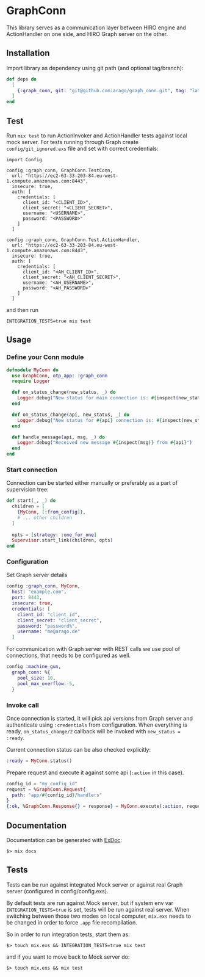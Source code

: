 # GraphConn

This library serves as a communication layer between HIRO engine and ActionHandler on one side,
and HIRO Graph server on the other.

## Installation

Import library as dependency using git path (and optional tag/branch):

```elixir
def deps do
  [
    {:graph_conn, git: "git@github.com:arago/graph_conn.git", tag: "latest"}
  ]
end
```

## Test

Run `mix test` to run ActionInvoker and ActionHandler tests against local mock server. For tests running through Graph create `config/git_ignored.exs` file and set with correct credentials:

```
import Config

config :graph_conn, GraphConn.TestConn,
  url: "https://ec2-63-33-203-84.eu-west-1.compute.amazonaws.com:8443",
  insecure: true,
  auth: [
    credentials: [
      client_id: "<CLIENT_ID>",
      client_secret: "<CLIENT_SECRET>",
      username: "<USERNAME>",
      password: "<PASSWORD>"
    ]
  ]

config :graph_conn, GraphConn.Test.ActionHandler,
  url: "https://ec2-63-33-203-84.eu-west-1.compute.amazonaws.com:8443",
  insecure: true,
  auth: [
    credentials: [
      client_id: "<AH_CLIENT_ID>",
      client_secret: "<AH_CLIENT_SECRET>",
      username: "<AH_USERNAME>",
      password: "<AH_PASSWORD>"
    ]
  ]
```

and then run

```
INTEGRATION_TESTS=true mix test
```

## Usage

### Define your Conn module


```elixir
defmodule MyConn do
  use GraphConn, otp_app: :graph_conn
  require Logger

  def on_status_change(new_status, _) do
    Logger.debug("New status for main connection is: #{inspect(new_status)}")
  end

  def on_status_change(api, new_status, _) do
    Logger.debug("New status for #{api} connection is: #{inspect(new_status)}")
  end

  def handle_message(api, msg, _) do
    Logger.debug("Received new message #{inspect(msg)} from #{api}")
  end
end
```

### Start connection

Connection can be started either manually or preferably as a part of supervision tree:

```elixir
def start(_, _) do
  children = [
    {MyConn, [:from_config]},
    # ... other children
  ]
  
  opts = [strategy: :one_for_one]
  Supervisor.start_link(children, opts)
end
```

### Configuration

Set Graph server details

```elixir
config :graph_conn, MyConn,
  host: "example.com",
  port: 8443,
  insecure: true,
  credentials: [
    client_id: "client_id",
    client_secret: "client_secret",
    password: "password%",
    username: "me@arago.de"
  ]
```

For communication with Graph server with REST calls we use pool of connections,
that needs to be configured as well.

```elixir
config :machine_gun,
  graph_conn: %{
    pool_size: 10,
    pool_max_overflow: 5,
  }
```

### Invoke call

Once connection is started, it will pick api versions from Graph server and authenticate
using `:credentials` from configuration. When everything is ready, `on_status_change/2` callback
will be invoked with `new_status = :ready`.

Current connection status can be also checked explicitly:

```elixir
:ready = MyConn.status()
```

Prepare request and execute it against some api (`:action` in this case).

```elixir
config_id = "my_config_id"
request = %GraphConn.Request{
  path: "app/#{config_id}/handlers"
}
{:ok, %GraphConn.Response{} = response} = MyConn.execute(:action, request)
```

## Documentation

Documentation can be generated with [ExDoc](https://github.com/elixir-lang/ex_doc):

`$> mix docs`

## Tests

Tests can be run against integrated Mock server or against real Graph server (configured in config/config.exs).

By default tests are run against Mock server, but if system env var `INTEGRATION_TESTS=true` is set,
tests will be run against real server. When switching between those two modes on local computer,
`mix.exs` needs to be changed in order to force `.app` file recompilation.

So in order to run integration tests, start them as:

```
$> touch mix.exs && INTEGRATION_TESTS=true mix test
```

and if you want to move back to Mock server do:

```
$> touch mix.exs && mix test
```
